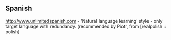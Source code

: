 
## Spanish

http://www.unlimitedspanish.com - 'Natural language learning' style - only target language with redundancy. (recommended by Piotr, from [realpolish :: polish]



